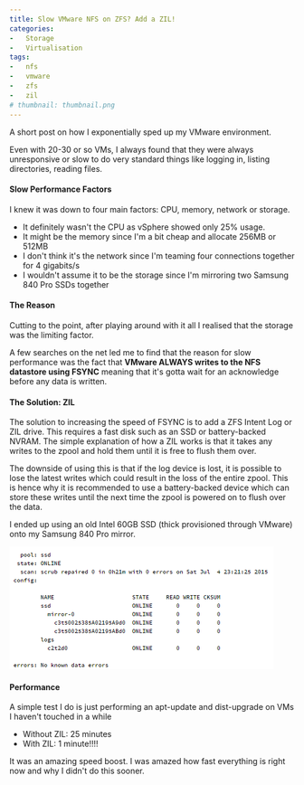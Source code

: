 ```yaml
---
title: Slow VMware NFS on ZFS? Add a ZIL!
categories:
-   Storage
-   Virtualisation
tags:
-   nfs
-   vmware
-   zfs
-   zil
# thumbnail: thumbnail.png
---
```


A short post on how I exponentially sped up my VMware environment.

<!-- more -->

Even with 20-30 or so VMs, I always found that they were always unresponsive or slow to do very standard things like logging in, listing directories, reading files.

#### Slow Performance Factors

I knew it was down to four main factors: CPU, memory, network or storage.

*   It definitely wasn't the CPU as vSphere showed only 25% usage.
*   It might be the memory since I'm a bit cheap and allocate 256MB or 512MB
*   I don't think it's the network since I'm teaming four connections together for 4 gigabits/s
*   I wouldn't assume it to be the storage since I'm mirroring two Samsung 840 Pro SSDs together

#### The Reason

Cutting to the point, after playing around with it all I realised that the storage was the limiting factor.

A few searches on the net led me to find that the reason for slow performance was the fact that **VMware ALWAYS writes to the NFS datastore using FSYNC** meaning that it's gotta wait for an acknowledge before any data is written.

#### The Solution: ZIL

The solution to increasing the speed of FSYNC is to add a ZFS Intent Log or ZIL drive. This requires a fast disk such as an SSD or battery-backed NVRAM. The simple explanation of how a ZIL works is that it takes any writes to the zpool and hold them until it is free to flush them over.

The downside of using this is that if the log device is lost, it is possible to lose the latest writes which could result in the loss of the entire zpool. This is hence why it is recommended to use a battery-backed device which can store these writes until the next time the zpool is powered on to flush over the data.

I ended up using an old Intel 60GB SSD (thick provisioned through VMware) onto my Samsung 840 Pro mirror.

[![Capture](capture.png)](capture.png)

#### Performance

A simple test I do is just performing an apt-update and dist-upgrade on VMs I haven't touched in a while

*   Without ZIL: 25 minutes
*   With ZIL: 1 minute!!!!

It was an amazing speed boost. I was amazed how fast everything is right now and why I didn't do this sooner.
